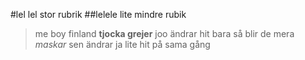 #lel lel stor rubrik
##lelele lite mindre rubik
>me
>boy
>finland
**tjocka grejer**
joo ändrar hit bara så blir de mera *maskar*
sen ändrar ja lite hit på sama gång
